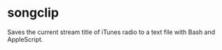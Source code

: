 songclip
========

Saves the current stream title of iTunes radio to a text file with Bash and AppleScript.
